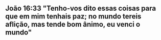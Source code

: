 ## João 16:33 "Tenho-vos dito essas coisas para que em mim tenhais paz; no mundo tereis aflição, mas tende bom ânimo, eu venci o mundo"

<!--
**Millennium491/Millennium491** is a ✨ _special_ ✨ repository because its `README.md` (this file) appears on your GitHub profile.

Here are some ideas to get you started:

- 🔭 I’m currently working on ...
- 🌱 I’m currently learning ...
- 👯 I’m looking to collaborate on ...
- 🤔 I’m looking for help with ...
- 💬 Ask me about ...
- 📫 How to reach me: ...
- 😄 Pronouns: ...
- ⚡ Fun fact: ...
-->
